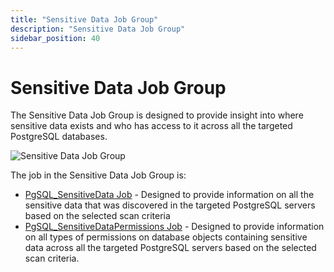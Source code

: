 ```yaml
---
title: "Sensitive Data Job Group"
description: "Sensitive Data Job Group"
sidebar_position: 40
---
```


# Sensitive Data Job Group

The Sensitive Data Job Group is designed to provide insight into where sensitive data exists and who
has access to it across all the targeted PostgreSQL databases.

![Sensitive Data Job Group](/img/product_docs/accessanalyzer/12.0/solutions/databases/postgresql/sensitivedata/sensitivedatajobgroup.webp)

The job in the Sensitive Data Job Group is:

- [PgSQL_SensitiveData Job](/docs/accessanalyzer/12.0/solutions/databases/postgresql/sensitivedata/pgsql_sensitivedata.md) - Designed to provide information on all the
  sensitive data that was discovered in the targeted PostgreSQL servers based on the selected scan
  criteria
- [PgSQL_SensitiveDataPermissions Job](/docs/accessanalyzer/12.0/solutions/databases/postgresql/sensitivedata/pgsql_sensitivedatapermissions.md) - Designed to provide
  information on all types of permissions on database objects containing sensitive data across all
  the targeted PostgreSQL servers based on the selected scan criteria.
